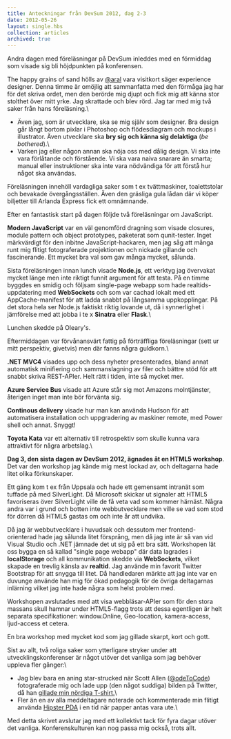 ```yaml
---
title: Anteckningar från DevSum 2012, dag 2-3
date: 2012-05-26
layout: single.hbs
collection: articles
archived: true
---
```

Andra dagen med föreläsningar på DevSum inleddes med en förmiddag som
visade sig bli höjdpunkten på konferensen.

The happy grains of sand hölls av [\@aral](http://twitter.com/aral) vara
visitkort säger experience designer. Denna timme är omöjlig att
sammanfatta med den förmåga jag har för det skriva ordet, men den
berörde mig djupt och fick mig att känna stor stolthet över mitt yrke.
Jag skrattade och blev rörd. Jag tar med mig två saker från hans
föreläsning.\

-   Även jag, som är utvecklare, ska se mig själv som designer. Bra
    design går långt bortom pixlar i Photoshop och flödesdiagram och
    mockups i illustrator. Även utvecklare ska **bry sig** **och känna
    sig delaktiga** (*be bothered*).\
-   Varken jag eller någon annan ska nöja oss med dålig design. Vi ska
    inte vara förlåtande och förstående. Vi ska vara naiva snarare än
    smarta; manual eller instruktioner ska inte vara nödvändiga för att
    förstå hur något ska användas.

Föreläsningen innehöll vardagliga saker som t ex tvättmaskiner,
toalettstolar och bevakade övergångsställen. Även den gräsliga gula
lådan där vi köper biljetter till Arlanda Express fick ett omnämnande.

Efter en fantastisk start på dagen följde två föreläsningar om
JavaScript.

**Modern JavaScript** var en väl genomförd dragning som visade closures,
module pattern och object prototypes, paketerat som qunit-tester. Inget
märkvärdigt för den inbitne JavaScript-hackaren, men jag såg att många
runt mig flitigt fotograferade projektionen och nickade gillande och
fascinerande. Ett mycket bra val som gav många mycket, sålunda.

Sista föreläsningen innan lunch visade **Node.js**, ett verktyg jag
övervakat mycket länge men inte riktigt funnit argument för att testa.
På en timme byggdes en smidig och följsam single-page webapp som hade
realtids-uppdatering med **WebSockets** och som var cachad lokalt med
ett AppCache-manifest för att ladda snabbt på långsamma uppkopplingar.
På det stora hela ser Node.js faktiskt riktig lovande ut, då i
synnerlighet i jämförelse med att jobba i te x **Sinatra** eller
**Flask**.\

Lunchen skedde på Oleary\'s.

Eftermiddagen var förvånansvärt fattig på förträffliga föreläsningar
(sett ur mitt perspektiv, givetvis) men där fanns några guldkorn.\

**.NET MVC4** visades upp och dess nyheter presenterades, bland annat
automatisk minifiering och sammanslagning av filer och bättre stöd för
att snabbt skriva REST-APIer. Helt rätt i tiden, inte så mycket mer.

**Azure Service Bus** visade att Azure står sig mot Amazons
molntjänster, återigen inget man inte bör förvänta sig.

**Continous delivery** visade hur man kan använda Hudson för att
automatisera installation och uppgradering av maskiner remote, med Power
shell och annat. Snyggt!

**Toyota Kata** var ett alternativ till retrospektiv som skulle kunna
vara attraktivt för några arbetslag.\

**Dag 3, den sista dagen av DevSum 2012, ägnades åt en HTML5 workshop**.
Det var den workshop jag kände mig mest lockad av, och deltagarna hade
litet olika förkunskaper.

Ett gäng kom t ex från Uppsala och hade ett gemensamt intranät som
tuffade på med SilverLight. Då Microsoft skickar ut signaler att HTML5
favoriseras över SilverLight ville de få veta vad som kommer härnäst.
Några andra var i grund och botten inte webbutvecklare men ville se vad
som stod för dörren då HTML5 gastas om och inte år att undvika.

Då jag är webbutvecklare i huvudsak och dessutom mer frontend-orienterad
hade jag sålunda litet försprång, men då jag inte är så van vid Visual
Studio och .NET jämnade det ut sig på ett bra sätt. Workshopen lät oss
bygga en så kallad \"single page webapp\" där data lagrades i
**localStorage** och all kommunikation skedde via **WebSockets**, vilket
skapade en trevlig känsla av **realtid**. Jag använde min favorit
Twitter Bootstrap för att snygga till litet. Då handledaren märkte att
jag inte var en duvunge använde han mig för ökad pedagogik för de övriga
deltagarnas inlärning vilket jag inte hade några som helst problem med.

Workshopen avslutades med att visa webbläsar-APIer som för den stora
massans skull hamnar under HTML5-flagg trots att dessa egentligen är
helt separata specifikationer: window.Online, Geo-location,
kamera-access, ljud-access et cetera.

En bra workshop med mycket kod som jag gillade skarpt, kort och gott.

Sist av allt, två roliga saker som ytterligare stryker under att
utvecklingskonferenser är något utöver det vanliga som jag behöver
uppleva fler gånger:\

-   Jag blev bara en aning star-strucked när Scott Allen
    ([\@odeToCode](http://twitter.com/odetocode)) fotograferade mig och
    lade upp (den något suddiga) bilden på Twitter, då han [gillade min
    nördiga
    T-shirt.](https://twitter.com/OdeToCode/status/205677228573462529)\
-   Fler än en av alla meddeltagare noterade och kommenterade min
    flitigt använda [Hipster
    PDA](http://en.wikipedia.org/wiki/Hipster_PDA) i en tid när papper
    antas vara ute.\

Med detta skrivet avslutar jag med ett kollektivt tack för fyra dagar
utöver det vanliga. Konferenskulturen kan nog passa mig också, trots
allt.